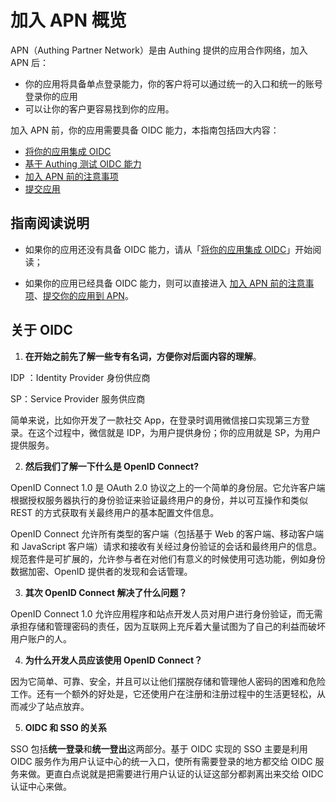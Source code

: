 #  加入 APN 概览

<LastUpdated/>

APN（Authing Partner Network）是由 Authing 提供的应用合作网络，加入 APN 后：

  - 你的应用将具备单点登录能力，你的客户将可以通过统一的入口和统一的账号登录你的应用
  - 可以让你的客户更容易找到你的应用。

加入 APN 前，你的应用需要具备 OIDC 能力，本指南包括四大内容：
- [将你的应用集成 OIDC](/apn/integrated-oidc/)
- [基于 Authing 测试 OIDC 能力](/apn/test-oidc/)
- [加入 APN 前的注意事项](/apn/attention/)
- [提交应用](/apn/submit-app/)

## 指南阅读说明

- 如果你的应用还没有具备 OIDC 能力，请从「[将你的应用集成 OIDC](/apn/integrated-oidc/)」开始阅读；

- 如果你的应用已经具备 OIDC 能力，则可以直接进入 [加入 APN 前的注意事项](/apn/attention/)、[提交你的应用到 APN](/apn/submit-app/)。

## 关于 OIDC


1. **在开始之前先了解一些专有名词，方便你对后面内容的理解**。

IDP ：Identity Provider 身份供应商

SP：Service Provider 服务供应商

简单来说，比如你开发了一款社交 App，在登录时调用微信接口实现第三方登录。在这个过程中，微信就是 IDP，为用户提供身份；你的应用就是 SP，为用户提供服务。

2. **然后我们了解一下什么是 OpenID Connect?**

OpenID Connect 1.0 是 OAuth 2.0 协议之上的一个简单的身份层。它允许客户端根据授权服务器执行的身份验证来验证最终用户的身份，并以可互操作和类似 REST 的方式获取有关最终用户的基本配置文件信息。

OpenID Connect 允许所有类型的客户端（包括基于 Web 的客户端、移动客户端和 JavaScript 客户端）请求和接收有关经过身份验证的会话和最终用户的信息。规范套件是可扩展的，允许参与者在对他们有意义的时候使用可选功能，例如身份数据加密、OpenID 提供者的发现和会话管理。

3. **其次 OpenID Connect 解决了什么问题？**

OpenID Connect 1.0 允许应用程序和站点开发人员对用户进行身份验证，而无需承担存储和管理密码的责任，因为互联网上充斥着大量试图为了自己的利益而破坏用户账户的人。

4. **为什么开发人员应该使用 OpenID Connect？**

因为它简单、可靠、安全，并且可以让他们摆脱存储和管理他人密码的困难和危险工作。还有一个额外的好处是，它还使用户在注册和注册过程中的生活更轻松，从而减少了站点放弃。

5. **OIDC 和 SSO 的关系**

SSO 包括**统一登录**和**统一登出**这两部分。基于 OIDC 实现的 SSO 主要是利用 OIDC 服务作为用户认证中心的统一入口，使所有需要登录的地方都交给 OIDC 服务来做。更直白点说就是把需要进行用户认证的认证这部分都剥离出来交给 OIDC 认证中心来做。